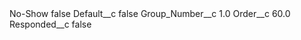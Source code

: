 <?xml version="1.0" encoding="UTF-8"?>
<CustomMetadata xmlns="http://soap.sforce.com/2006/04/metadata" xmlns:xsi="http://www.w3.org/2001/XMLSchema-instance" xmlns:xsd="http://www.w3.org/2001/XMLSchema">
    <label>No-Show</label>
    <protected>false</protected>
    <values>
        <field>Default__c</field>
        <value xsi:type="xsd:boolean">false</value>
    </values>
    <values>
        <field>Group_Number__c</field>
        <value xsi:type="xsd:double">1.0</value>
    </values>
    <values>
        <field>Order__c</field>
        <value xsi:type="xsd:double">60.0</value>
    </values>
    <values>
        <field>Responded__c</field>
        <value xsi:type="xsd:boolean">false</value>
    </values>
</CustomMetadata>
